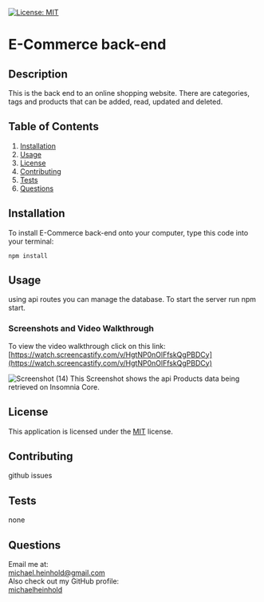   [![License: MIT](https://img.shields.io/badge/License-MIT-yellow.svg)](https://opensource.org/licenses/MIT)
  # E-Commerce back-end
  ## Description
  This is the back end to an online shopping website. There are categories, tags and products that can be added, read, updated and deleted.
  ## Table of Contents
  1. [Installation](#installation)
  2. [Usage](#usage)
  3. [License](#license)
  4. [Contributing](#contributing)
  5. [Tests](#tests)
  6. [Questions](#questions)

  ## Installation
  To install E-Commerce back-end onto your computer, type this code into your terminal:
  ```
  npm install
  ```

  ## Usage
  using api routes you can manage the database. To start the server run npm start.
  
  ### Screenshots and Video Walkthrough
  To view the video walkthrough click on this link: [https://watch.screencastify.com/v/HgtNP0nOlFfskQgPBDCy](https://watch.screencastify.com/v/HgtNP0nOlFfskQgPBDCy)
  
  ![Screenshot (14)](https://user-images.githubusercontent.com/86388353/137813071-b182d8f0-3e90-4033-9a11-f84d85376322.png)
  This Screenshot shows the api Products data being retrieved on Insomnia Core.

  ## License
  
  This application is licensed under the [MIT](https://spdx.org/licenses/MIT.html) license.
  
  ## Contributing
  github issues

  ## Tests
  none

  ## Questions
  Email me at: \
  [michael.heinhold@gmail.com](michael.heinhold@gmail.com)\
  Also check out my GitHub profile:\
  [michaelheinhold](https://github.com/michaelheinhold)
